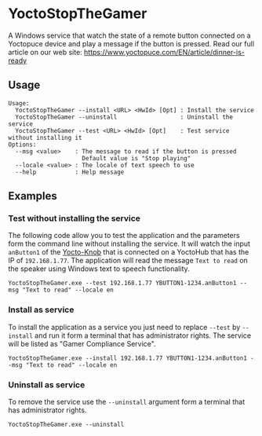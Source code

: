 # YoctoStopTheGamer

A Windows service that watch the state of a remote button connected on a Yoctopuce device and play a message if the button is pressed.
Read our full article on our web site: https://www.yoctopuce.com/EN/article/dinner-is-ready

## Usage

````
Usage:
  YoctoStopTheGamer --install <URL> <HwId> [Opt] : Install the service
  YoctoStopTheGamer --uninstall                  : Uninstall the service
  YoctoStopTheGamer --test <URL> <HwId> [Opt]    : Test service without installing it
Options:
  --msg <value>    : The message to read if the button is pressed
                     Default value is "Stop playing"
  --locale <value> : The locale of text speech to use
  --help           : Help message
````

## Examples

### Test without installing the service

The following code allow you to test the application and the parameters form the command line without installing the service.
It will watch the input ``anButton1`` of the [Yocto-Knob](https://www.yoctopuce.com/EN/products/usb-electrical-sensors/yocto-knob) that
is connected on a YoctoHub that has the IP of ``192.168.1.77``. The application will read the message ``Text to read`` on the speaker
using Windows text to speech functionality.

````
YoctoStopTheGamer.exe --test 192.168.1.77 YBUTTON1-1234.anButton1 --msg "Text to read" --locale en
````


### Install as service

To install the application as a service you just need to replace ``--test`` by ``--install`` and run it form a terminal that has administrator
rights. The service will be listed as "Gamer Compliance Service".

````
YoctoStopTheGamer.exe --install 192.168.1.77 YBUTTON1-1234.anButton1 --msg "Text to read" --locale en
````



### Uninstall as service

To remove the service use the ``--uninstall`` argument  form a terminal that has administrator
rights.

````
YoctoStopTheGamer.exe --uninstall
````

